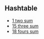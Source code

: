 ## Hashtable

- [1 two sum](https://github.com/rong118/cs_note_101/blob/master/algorithms/leetcode/questions/1_two_sum.md)
- [15 three sum](https://github.com/rong118/cs_note_101/blob/master/algorithms/leetcode/questions/15_three_sum.md)
- [18 fours sum](https://github.com/rong118/cs_note_101/blob/master/algorithms/leetcode/questions/18_four_sum.md)
